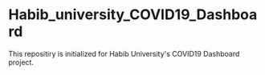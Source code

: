 # Habib_university_COVID19_Dashboard
 This repositiry is initialized for Habib University's COVID19 Dashboard project.
